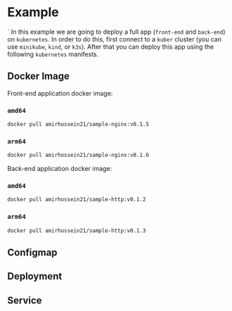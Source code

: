 # Example
`
In this example we are going to deploy a full app (```front-end``` and ```back-end```) on ```kubernetes```.
In order to do this, first connect to a ```kuber``` cluster (you can use ```minikube```, ```kind```, or ```k3s```).
After that you can deploy this app using the following ```kubernetes``` manifests.

## Docker Image

Front-end application docker image:

### ```amd64```

```sh
docker pull amirhossein21/sample-nginx:v0.1.5
```

### ```arm64```

```sh
docker pull amirhossein21/sample-nginx:v0.1.6
```

Back-end application docker image:

### ```amd64```

```sh
docker pull amirhossein21/sample-http:v0.1.2
```

### ```arm64```

```sh
docker pull amirhossein21/sample-http:v0.1.3
```

## Configmap

## Deployment

## Service
